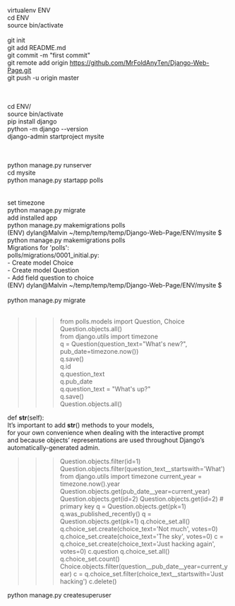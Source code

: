 virtualenv ENV  <br />
cd ENV  <br />
source bin/activate<br />
<br />
git init  <br />
git add README.md <br />
git commit -m "first commit"  <br />
git remote add origin https://github.com/MrFoldAnyTen/Django-Web-Page.git <br />
git push -u origin master <br />
<br />
<br />

cd ENV/<br />
source bin/activate<br />
pip install django<br />
python -m django --version<br />
django-admin startproject mysite<br />
<br />
<br />

python manage.py runserver<br />
cd mysite<br />
python manage.py startapp polls<br />
<br />
<br />
set timezone <br />
python manage.py migrate<br />
add installed app <br />
python manage.py makemigrations polls
<br />
(ENV) dylan@Malvin ~/temp/temp/temp/Django-Web-Page/ENV/mysite $ python manage.py makemigrations polls<br />
Migrations for 'polls':<br />
  polls/migrations/0001_initial.py:<br />
    - Create model Choice<br />
    - Create model Question<br />
    - Add field question to choice<br />
(ENV) dylan@Malvin ~/temp/temp/temp/Django-Web-Page/ENV/mysite $ <br />
<br />
python manage.py migrate<br />
<br />

>>> from polls.models import Question, Choice <br />
>>> Question.objects.all()<br />
>>> from django.utils import timezone<br />
>>> q = Question(question_text="What's new?", pub_date=timezone.now())<br />
>>> q.save()<br />
>>> q.id<br />
>>> q.question_text<br />
>>> q.pub_date<br />
>>> q.question_text = "What's up?"<br />
>>> q.save()<br />
>>> Question.objects.all()<br />

def __str__(self):<br />
It’s important to add __str__() methods to your models, <br />
for your own convenience when dealing with the interactive prompt<br />
and because objects’ representations are used throughout Django’s automatically-generated admin.<br />

>>> Question.objects.filter(id=1)
>>> Question.objects.filter(question_text__startswith='What')
>>> from django.utils import timezone
>>> current_year = timezone.now().year
>>> Question.objects.get(pub_date__year=current_year)
>>> Question.objects.get(id=2)
>>> Question.objects.get(id=2)  # primary key
>>> q = Question.objects.get(pk=1)
>>> q.was_published_recently()
>>> q = Question.objects.get(pk=1)
>>> q.choice_set.all()
>>> q.choice_set.create(choice_text='Not much', votes=0)
>>> q.choice_set.create(choice_text='The sky', votes=0)
>>> c = q.choice_set.create(choice_text='Just hacking again', votes=0)
>>> c.question
>>> q.choice_set.all()
>>> q.choice_set.count()
>>> Choice.objects.filter(question__pub_date__year=current_year)
>>> c = q.choice_set.filter(choice_text__startswith='Just hacking')
>>> c.delete()


python manage.py createsuperuser














#
